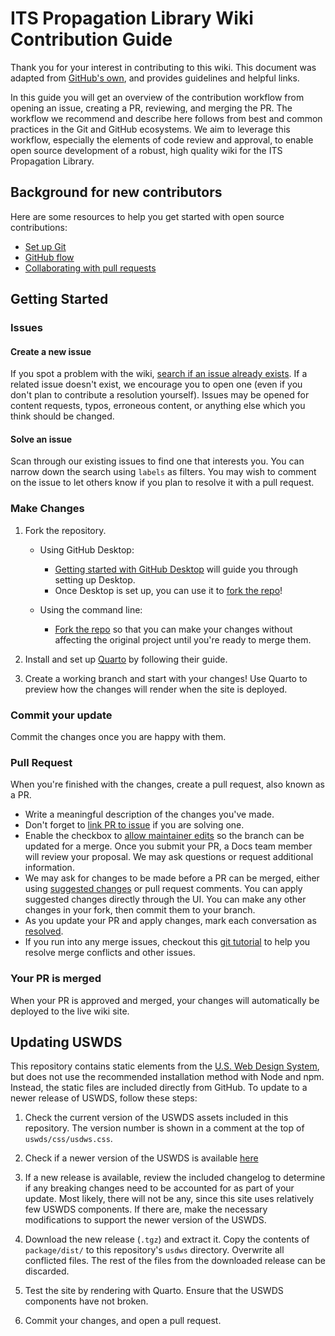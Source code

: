 # ITS Propagation Library Wiki Contribution Guide

Thank you for your interest in contributing to this wiki. This document was adapted
from [GitHub's own](https://github.com/github/docs/blob/main/.github/CONTRIBUTING.md),
and provides guidelines and helpful links.

In this guide you will get an overview of the contribution workflow from opening
an issue, creating a PR, reviewing, and merging the PR. The workflow we recommend
and describe here follows from best and common practices in the Git and GitHub
ecosystems. We aim to leverage this workflow, especially the elements of code review
and approval, to enable open source development of a robust, high quality wiki for
the ITS Propagation Library.

## Background for new contributors

Here are some resources to help you get started with open source contributions:

- [Set up Git](https://docs.github.com/en/get-started/getting-started-with-git/set-up-git)
- [GitHub flow](https://docs.github.com/en/get-started/using-github/github-flow)
- [Collaborating with pull requests](https://docs.github.com/en/github/collaborating-with-pull-requests)

## Getting Started

### Issues

#### Create a new issue

If you spot a problem with the wiki,
[search if an issue already exists](https://docs.github.com/en/github/searching-for-information-on-github/searching-on-github/searching-issues-and-pull-requests#search-by-the-title-body-or-comments).
If a related issue doesn't exist, we encourage you to open one (even if you don't
plan to contribute a resolution yourself). Issues may be opened for content requests,
typos, erroneous content, or anything else which you think should be changed.

#### Solve an issue

Scan through our existing issues to find one that interests you. You can narrow
down the search using `labels` as filters. You may wish to comment on the issue
to let others know if you plan to resolve it with a pull request.

### Make Changes

1. Fork the repository.
    - Using GitHub Desktop:
      - [Getting started with GitHub Desktop](https://docs.github.com/en/desktop/installing-and-configuring-github-desktop/getting-started-with-github-desktop)
      will guide you through setting up Desktop.
      - Once Desktop is set up, you can use it to [fork the repo](https://docs.github.com/en/desktop/contributing-and-collaborating-using-github-desktop/cloning-and-forking-repositories-from-github-desktop)!

    - Using the command line:
      - [Fork the repo](https://docs.github.com/en/github/getting-started-with-github/fork-a-repo#fork-an-example-repository)
      so that you can make your changes without affecting the original project until
      you're ready to merge them.

1. Install and set up [Quarto](https://quarto.org/docs/get-started/) by following
their guide.

1. Create a working branch and start with your changes! Use Quarto to preview how
the changes will render when the site is deployed.

### Commit your update

Commit the changes once you are happy with them.

### Pull Request

When you're finished with the changes, create a pull request, also known as a PR.

- Write a meaningful description of the changes you've made.
- Don't forget to [link PR to issue](https://docs.github.com/en/issues/tracking-your-work-with-issues/linking-a-pull-request-to-an-issue)
if you are solving one.
- Enable the checkbox to [allow maintainer edits](https://docs.github.com/en/github/collaborating-with-issues-and-pull-requests/allowing-changes-to-a-pull-request-branch-created-from-a-fork)
so the branch can be updated for a merge.
Once you submit your PR, a Docs team member will review your proposal. We may ask
questions or request additional information.
- We may ask for changes to be made before a PR can be merged, either using
[suggested changes](https://docs.github.com/en/github/collaborating-with-issues-and-pull-requests/incorporating-feedback-in-your-pull-request)
or pull request comments. You can apply suggested changes directly through the UI.
You can make any other changes in your fork, then commit them to your branch.
- As you update your PR and apply changes, mark each conversation as [resolved](https://docs.github.com/en/github/collaborating-with-issues-and-pull-requests/commenting-on-a-pull-request#resolving-conversations).
- If you run into any merge issues, checkout this
[git tutorial](https://github.com/skills/resolve-merge-conflicts) to help you
resolve merge conflicts and other issues.

### Your PR is merged

When your PR is approved and merged, your changes will automatically be deployed
to the live wiki site.

## Updating USWDS

This repository contains static elements from the [U.S. Web Design System](https://designsystem.digital.gov/),
but does not use the recommended installation method with Node and npm. Instead, the static files are
included directly from GitHub. To update to a newer release of USWDS, follow these steps:

1. Check the current version of the USWDS assets included in this repository.
The version number is shown in a comment at the top of `uswds/css/usdws.css`.

1. Check if a newer version of the USWDS is available [here](https://github.com/uswds/uswds/releases)

1. If a new release is available, review the included changelog to determine if any breaking changes
need to be accounted for as part of your update. Most likely, there will not be any, since this site
uses relatively few USWDS components. If there are, make the necessary modifications to support the
newer version of the USWDS.

1. Download the new release (`.tgz`) and extract it. Copy the contents of `package/dist/` to this
repository's `usdws` directory. Overwrite all conflicted files. The rest of the files from the downloaded
release can be discarded.

1. Test the site by rendering with Quarto. Ensure that the USWDS components have not broken.

1. Commit your changes, and open a pull request.
